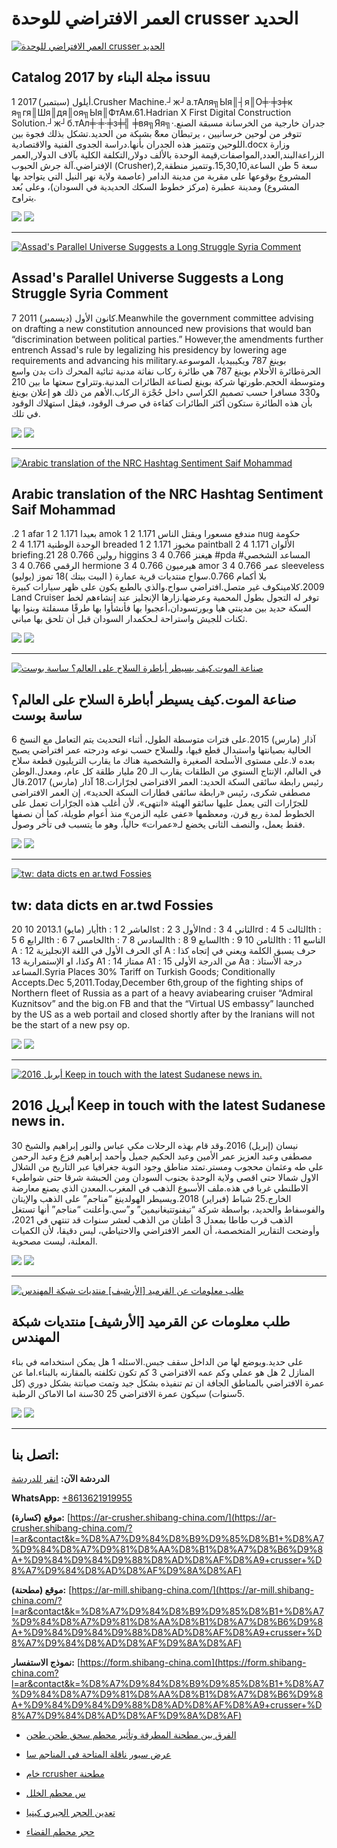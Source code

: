 # العمر الافتراضي للوحدة crusser الحديد

<a href="https://swt.shibang-china.com/?l=ar&img&k=%D8%A7%D9%84%D8%B9%D9%85%D8%B1+%D8%A7%D9%84%D8%A7%D9%81%D8%AA%D8%B1%D8%A7%D8%B6%D9%8A+%D9%84%D9%84%D9%88%D8%AD%D8%AF%D8%A9+crusser+%D8%A7%D9%84%D8%AD%D8%AF%D9%8A%D8%AF" target="_blank">![العمر الافتراضي للوحدة crusser الحديد](http://static.shibang-china.com/all-800x300/63.jpg)</a>

## Catalog 2017 by مجلة البناء issuu
1 أيلول (سبتمبر) 2017.Crusher Machine.┘ж┘а.тАля╗Ыя║┤я║О╪·╪з╪к я╗гя║Шя║дя║оя╗Ыя║ФтАм.61.Hadrian X First Digital Construction Solution.┘ж┘б.тАл╪·╪·╪з╪╣ ╪вя╗Яя╗·.ﺟﺪران ﺧﺎرﺟﻴﺔ ﻣﻦ اﻟﺨﺮﺳﺎﻧﺔ ﻣﺴﺒﻘﺔ اﻟﺼﻨﻊ ﺗﺘﻮﻓﺮ ﻣﻦ ﻟﻮﺣﻴﻦ ﺧﺮﺳﺎﻧﻴﻴﻦ ، ﻳﺮﺗﺒﻄﺎن ﻣﻌ&amp; ﺑﺸﺒﻜﺔ ﻣﻦ اﻟﺤﺪﻳﺪ.ﺗﺸﻜﻞ ﺑﺬﻟﻚ ﻓﺠﻮة ﺑﻴﻦ اﻟﻠﻮﺣﻴﻦ وﺗﺘﻤﻴﺰ ﻫﺬه اﻟﺠﺪران ﺑﺄﻧﻬﺎ.دراسة الجدوى الفنية والاقتصادية.docx وزارة الزراعةالبند,العدد,المواصفات,قيمة الوحدة بالألف دولار,التكلفة الكلية بآلاف الدولار,العمر الإفتراضي.آلة جرش الحبوب (Crusher),2,سعة 5 طن الساعة,15,30,10.وتتميز منطقة المشروع بوقوعها على مقربة من مدينة الدامر (عاصمة ولاية نهر النيل التي يتواجد بها المشروع) ومدينة عطبرة (مركز خطوط السكك الحديدية في السودان)، وعلى بُعد يتراوح.


<a href="https://whatsapp.shibangsoft.com/WhatsApp.php" target="_blank" title="WhatsApp">![](http://static.shibang-china.com/icon/whatsapp.png)</a> <a href="https://swt.shibang-china.com/?l=ar&icon&k=%D8%A7%D9%84%D8%B9%D9%85%D8%B1+%D8%A7%D9%84%D8%A7%D9%81%D8%AA%D8%B1%D8%A7%D8%B6%D9%8A+%D9%84%D9%84%D9%88%D8%AD%D8%AF%D8%A9+crusser+%D8%A7%D9%84%D8%AD%D8%AF%D9%8A%D8%AF" target="_blank">![](http://static.shibang-china.com/icon/chat-ar.png)</a>

---

<a href="https://swt.shibang-china.com/?l=ar&img&k=%D8%A7%D9%84%D8%B9%D9%85%D8%B1+%D8%A7%D9%84%D8%A7%D9%81%D8%AA%D8%B1%D8%A7%D8%B6%D9%8A+%D9%84%D9%84%D9%88%D8%AD%D8%AF%D8%A9+crusser+%D8%A7%D9%84%D8%AD%D8%AF%D9%8A%D8%AF" target="_blank">![Assad&#39;s Parallel Universe Suggests a Long Struggle Syria Comment](http://static.shibang-china.com/all-800x300/178.jpg)</a>

## Assad&#39;s Parallel Universe Suggests a Long Struggle Syria Comment
7 كانون الأول (ديسمبر) 2011.Meanwhile the government committee advising on drafting a new constitution announced new provisions that would ban “discrimination between political parties.” However,the amendments further entrench Assad&#39;s rule by legalizing his presidency by lowering age requirements and advancing his military.بوينغ 787 ويكيبيديا، الموسوعة الحرةطائرة الأحلام بوينغ 787 هي طائرة ركاب نفاثة مدنية ثنائية المحرك ذات بدن واسع ومتوسطة الحجم.طورتها شركة بوينغ لصناعة الطائرات المدنية.وتتراوح سعتها ما بين 210 و330 مسافرا حسب تصميم الكراسي داخل حُجْرَة الركاب.الأهم من ذلك هو إعلان بوينغ بأن هذه الطائرة ستكون أكثر الطائرات كفاءة في صرف الوقود، فيقل استهلاك الوقود في تلك.


<a href="https://whatsapp.shibangsoft.com/WhatsApp.php" target="_blank" title="WhatsApp">![](http://static.shibang-china.com/icon/whatsapp.png)</a> <a href="https://swt.shibang-china.com/?l=ar&icon&k=%D8%A7%D9%84%D8%B9%D9%85%D8%B1+%D8%A7%D9%84%D8%A7%D9%81%D8%AA%D8%B1%D8%A7%D8%B6%D9%8A+%D9%84%D9%84%D9%88%D8%AD%D8%AF%D8%A9+crusser+%D8%A7%D9%84%D8%AD%D8%AF%D9%8A%D8%AF" target="_blank">![](http://static.shibang-china.com/icon/chat-ar.png)</a>

---

<a href="https://swt.shibang-china.com/?l=ar&img&k=%D8%A7%D9%84%D8%B9%D9%85%D8%B1+%D8%A7%D9%84%D8%A7%D9%81%D8%AA%D8%B1%D8%A7%D8%B6%D9%8A+%D9%84%D9%84%D9%88%D8%AD%D8%AF%D8%A9+crusser+%D8%A7%D9%84%D8%AD%D8%AF%D9%8A%D8%AF" target="_blank">![Arabic translation of the NRC Hashtag Sentiment Saif Mohammad](http://static.shibang-china.com/all-800x300/1354.jpg)</a>

## Arabic translation of the NRC Hashtag Sentiment Saif Mohammad
.2 1 afar بعيدا 1.171 2 1 amok مندفع مسعورا ويقتل الناس 1.171 2 1 nug حكومة الوحدة الوطنية 1.171 4 2 breaded مخبوز 1.171 2 1 paintball الألوان 1.171 4 2 briefing.رولين 0.766 28 21 higgins هيغنز 0.766 4 3 #pda #المساعد الشخصي الرقمي 0.766 4 3 hermione هيرميون 0.766 4 3 amor عمر 0.766 4 3 sleeveless بلا أكمام 0.766.سواح منتديات قرية عمارة ( البيت بيتك )18 تموز (يوليو) 2009.كلامينكوف غير متصل.افتراضي سواح.والذي بالطبع يكون على ظهر سيارات كبيرة Land Cruiser توفر له التجول بطول المحمية وعرضها.زارها الإنجليز عند إنشاءهم لخط السكة حديد بين مدينتي هيا وبورتسودان،أعجبوا بها فأنشأوا بها طرقًا مسفلتة وبنوا بها ثكنات للجيش واستراحة لـحكمدار السودان قبل أن تلحق بها مباني.


<a href="https://whatsapp.shibangsoft.com/WhatsApp.php" target="_blank" title="WhatsApp">![](http://static.shibang-china.com/icon/whatsapp.png)</a> <a href="https://swt.shibang-china.com/?l=ar&icon&k=%D8%A7%D9%84%D8%B9%D9%85%D8%B1+%D8%A7%D9%84%D8%A7%D9%81%D8%AA%D8%B1%D8%A7%D8%B6%D9%8A+%D9%84%D9%84%D9%88%D8%AD%D8%AF%D8%A9+crusser+%D8%A7%D9%84%D8%AD%D8%AF%D9%8A%D8%AF" target="_blank">![](http://static.shibang-china.com/icon/chat-ar.png)</a>

---

<a href="https://swt.shibang-china.com/?l=ar&img&k=%D8%A7%D9%84%D8%B9%D9%85%D8%B1+%D8%A7%D9%84%D8%A7%D9%81%D8%AA%D8%B1%D8%A7%D8%B6%D9%8A+%D9%84%D9%84%D9%88%D8%AD%D8%AF%D8%A9+crusser+%D8%A7%D9%84%D8%AD%D8%AF%D9%8A%D8%AF" target="_blank">![صناعة الموت.كيف يسيطر أباطرة السلاح على العالم؟ ساسة بوست](http://static.shibang-china.com/all-800x300/510.jpg)</a>

## صناعة الموت.كيف يسيطر أباطرة السلاح على العالم؟ ساسة بوست
6 آذار (مارس) 2015.على فترات متوسطة الطول، أثناء التحديث يتم التعامل مع النسخ الحالية بصيانتها واستبدال قطع فيها، وللسلاح حسب نوعه ودرجته عمر افتراضي يصبح بعده لا.على مستوى الأسلحة الصغيرة والشخصية هناك ما يقارب التريليون قطعة سلاح في العالم، الإنتاج السنوي من الطلقات يقارب الـ 20 مليار طلقة كل عام، ومعدل.الوطن  رئيس رابطة سائقى السكة الحديد: العمر الافتراضى لجرّارات.18 آذار (مارس) 2017.قال مصطفى شكرى، رئيس «رابطة سائقى قطارات السكة الحديد»، إن العمر الافتراضى للجرّارات التى يعمل عليها سائقو الهيئة «انتهى»، لأن أغلب هذه الجرّارات تعمل على الخطوط لمدة ربع قرن، ومعظمها «عفى عليه الزمن» منذ أعوام طويلة، كما أن نصفها فقط يعمل، والنصف الثانى يخضع لـ«عمرات» حالياً، وهو ما يتسبب فى تأخر وصول.


<a href="https://whatsapp.shibangsoft.com/WhatsApp.php" target="_blank" title="WhatsApp">![](http://static.shibang-china.com/icon/whatsapp.png)</a> <a href="https://swt.shibang-china.com/?l=ar&icon&k=%D8%A7%D9%84%D8%B9%D9%85%D8%B1+%D8%A7%D9%84%D8%A7%D9%81%D8%AA%D8%B1%D8%A7%D8%B6%D9%8A+%D9%84%D9%84%D9%88%D8%AD%D8%AF%D8%A9+crusser+%D8%A7%D9%84%D8%AD%D8%AF%D9%8A%D8%AF" target="_blank">![](http://static.shibang-china.com/icon/chat-ar.png)</a>

---

<a href="https://swt.shibang-china.com/?l=ar&img&k=%D8%A7%D9%84%D8%B9%D9%85%D8%B1+%D8%A7%D9%84%D8%A7%D9%81%D8%AA%D8%B1%D8%A7%D8%B6%D9%8A+%D9%84%D9%84%D9%88%D8%AD%D8%AF%D8%A9+crusser+%D8%A7%D9%84%D8%AD%D8%AF%D9%8A%D8%AF" target="_blank">![tw: data dicts en ar.twd Fossies](http://static.shibang-china.com/all-800x300/1117.jpg)</a>

## tw: data dicts en ar.twd Fossies
20 أيار (مايو) 2013.1 10th : العاشر 2 1st : الأول 3 2nd : الثاني 4 3rd : الثالث 5 4th : الرابع 6 5th : الخامس 7 6th : السادس 8 7th : السابع 9 8th : الثامن 10 9th : التاسع 11 A : آي الحرف الأول في اللغة الإنجليزية 12 A : حرف يسبق الكلمة ويعني في إتجاه كذا وكذا، او الإستمرارية 13 A1 : ممتاز 14 A1 : من الدرجة الأولى 15 Aa : درجة الأستاذ المساعد.Syria Places 30% Tariff on Turkish Goods; Conditionally Accepts.Dec 5,2011.Today,December 6th,group of the fighting ships of Northern fleet of Russia as a part of a heavy aviabearing cruiser “Admiral Kuznitsov” and the big.on FB and that the “Virtual US embassy” launched by the US as a web portail and closed shortly after by the Iranians will not be the start of a new psy op.


<a href="https://whatsapp.shibangsoft.com/WhatsApp.php" target="_blank" title="WhatsApp">![](http://static.shibang-china.com/icon/whatsapp.png)</a> <a href="https://swt.shibang-china.com/?l=ar&icon&k=%D8%A7%D9%84%D8%B9%D9%85%D8%B1+%D8%A7%D9%84%D8%A7%D9%81%D8%AA%D8%B1%D8%A7%D8%B6%D9%8A+%D9%84%D9%84%D9%88%D8%AD%D8%AF%D8%A9+crusser+%D8%A7%D9%84%D8%AD%D8%AF%D9%8A%D8%AF" target="_blank">![](http://static.shibang-china.com/icon/chat-ar.png)</a>

---

<a href="https://swt.shibang-china.com/?l=ar&img&k=%D8%A7%D9%84%D8%B9%D9%85%D8%B1+%D8%A7%D9%84%D8%A7%D9%81%D8%AA%D8%B1%D8%A7%D8%B6%D9%8A+%D9%84%D9%84%D9%88%D8%AD%D8%AF%D8%A9+crusser+%D8%A7%D9%84%D8%AD%D8%AF%D9%8A%D8%AF" target="_blank">![أبريل 2016 Keep in touch with the latest Sudanese news in.](http://static.shibang-china.com/all-800x300/1517.jpg)</a>

## أبريل 2016 Keep in touch with the latest Sudanese news in.
30 نيسان (إبريل) 2016.وقد قام بهذه الرحلات مكي عباس والنور إبراهيم والشيخ مصطفى وعبد العزيز عمر الأمين وعبد الحكيم جميل وأحمد إبراهيم فزع وعبد الرحمن علي طه وعثمان محجوب ومستر.تمتد مناطق وجود النوبة جغرافيا عبر التاريخ من الشلال الاول شمالا حتى اقصى ولاية الوحدة بجنوب السودان ومن الحبشة شرقا حتى شواطيء الاطلنطي غربا في هذه.ملف الأسبوع الذهب في المغرب.المعدن الذي يصنع معارضة الخارج.25 شباط (فبراير) 2018.ويسيطر الهولدينغ “مناجم” على الذهب والإيتان والفوسفاط والحديد، بواسطة شركة “تيفنوتتيغانيمين” و”سي.وأعلنت “مناجم” أنها تستغل الذهب قرب طاطا بمعدل 3 أطنان من الذهب لعشر سنوات قد تنتهي في 2021، وأوضحت التقارير المتخصصة، أن العمر الافتراضي والاحتياطي، ليس دقيقا، لأن الكميات المعلنة، ليست مصحوبة.


<a href="https://whatsapp.shibangsoft.com/WhatsApp.php" target="_blank" title="WhatsApp">![](http://static.shibang-china.com/icon/whatsapp.png)</a> <a href="https://swt.shibang-china.com/?l=ar&icon&k=%D8%A7%D9%84%D8%B9%D9%85%D8%B1+%D8%A7%D9%84%D8%A7%D9%81%D8%AA%D8%B1%D8%A7%D8%B6%D9%8A+%D9%84%D9%84%D9%88%D8%AD%D8%AF%D8%A9+crusser+%D8%A7%D9%84%D8%AD%D8%AF%D9%8A%D8%AF" target="_blank">![](http://static.shibang-china.com/icon/chat-ar.png)</a>

---

<a href="https://swt.shibang-china.com/?l=ar&img&k=%D8%A7%D9%84%D8%B9%D9%85%D8%B1+%D8%A7%D9%84%D8%A7%D9%81%D8%AA%D8%B1%D8%A7%D8%B6%D9%8A+%D9%84%D9%84%D9%88%D8%AD%D8%AF%D8%A9+crusser+%D8%A7%D9%84%D8%AD%D8%AF%D9%8A%D8%AF" target="_blank">![طلب معلومات عن القرميد [الأرشيف] منتديات شبكة المهندس](http://static.shibang-china.com/all-800x300/747.jpg)</a>

## طلب معلومات عن القرميد [الأرشيف] منتديات شبكة المهندس
على حديد.ويوضع لها من الداخل سقف جبس.الاسئله 1 هل يمكن استخدامه في بناء المنازل 2 هل هو عملي وكم عمه الافتراضي 3 كم تكون تكلفته بالمقارنه بالبناء.اما عن عمرة الافتراضي بالمناطق الجافة ان تم تنفيذه بشكل جيد وتمت صيانتة بشكل دوري (كل 5سنوات) سيكون عمرة الافتراضي 25 30سنة اما الاماكن الرطبة.

<a href="https://whatsapp.shibangsoft.com/WhatsApp.php" target="_blank" title="WhatsApp">![](http://static.shibang-china.com/icon/whatsapp.png)</a> <a href="https://swt.shibang-china.com/?l=ar&icon&k=%D8%A7%D9%84%D8%B9%D9%85%D8%B1+%D8%A7%D9%84%D8%A7%D9%81%D8%AA%D8%B1%D8%A7%D8%B6%D9%8A+%D9%84%D9%84%D9%88%D8%AD%D8%AF%D8%A9+crusser+%D8%A7%D9%84%D8%AD%D8%AF%D9%8A%D8%AF" target="_blank">![](http://static.shibang-china.com/icon/chat-ar.png)</a>

---
## اتصل بنا:

**الدردشة الآن:** [انقر للدردشة](https://swt.shibang-china.com?l=ar&contact&k=%D8%A7%D9%84%D8%B9%D9%85%D8%B1+%D8%A7%D9%84%D8%A7%D9%81%D8%AA%D8%B1%D8%A7%D8%B6%D9%8A+%D9%84%D9%84%D9%88%D8%AD%D8%AF%D8%A9+crusser+%D8%A7%D9%84%D8%AD%D8%AF%D9%8A%D8%AF)

**WhatsApp:**  [+8613621919955](https://whatsapp.shibangsoft.com/WhatsApp.php)

**موقع (كسارة):** [https://ar-crusher.shibang-china.com/](https://ar-crusher.shibang-china.com/?l=ar&contact&k=%D8%A7%D9%84%D8%B9%D9%85%D8%B1+%D8%A7%D9%84%D8%A7%D9%81%D8%AA%D8%B1%D8%A7%D8%B6%D9%8A+%D9%84%D9%84%D9%88%D8%AD%D8%AF%D8%A9+crusser+%D8%A7%D9%84%D8%AD%D8%AF%D9%8A%D8%AF)

**موقع (مطحنة):** [https://ar-mill.shibang-china.com/](https://ar-mill.shibang-china.com/?l=ar&contact&k=%D8%A7%D9%84%D8%B9%D9%85%D8%B1+%D8%A7%D9%84%D8%A7%D9%81%D8%AA%D8%B1%D8%A7%D8%B6%D9%8A+%D9%84%D9%84%D9%88%D8%AD%D8%AF%D8%A9+crusser+%D8%A7%D9%84%D8%AD%D8%AF%D9%8A%D8%AF)

**نموذج الاستفسار:** [https://form.shibang-china.com](https://form.shibang-china.com?l=ar&contact&k=%D8%A7%D9%84%D8%B9%D9%85%D8%B1+%D8%A7%D9%84%D8%A7%D9%81%D8%AA%D8%B1%D8%A7%D8%B6%D9%8A+%D9%84%D9%84%D9%88%D8%AD%D8%AF%D8%A9+crusser+%D8%A7%D9%84%D8%AD%D8%AF%D9%8A%D8%AF)

* [الفرق بين مطحنة المطرقة وتأثير محطم سحق طحن طحن](../29/%D8%A7%D9%84%D9%81%D8%B1%D9%82%20%D8%A8%D9%8A%D9%86%20%D9%85%D8%B7%D8%AD%D9%86%D8%A9%20%D8%A7%D9%84%D9%85%D8%B7%D8%B1%D9%82%D8%A9%20%D9%88%D8%AA%D8%A3%D8%AB%D9%8A%D8%B1%20%D9%85%D8%AD%D8%B7%D9%85%20%D8%B3%D8%AD%D9%82%20%D8%B7%D8%AD%D9%86%20%D8%B7%D8%AD%D9%86.md)

* [عرض سيور ناقلة المتاحة في المناجم سا](../28/%D8%B9%D8%B1%D8%B6%20%D8%B3%D9%8A%D9%88%D8%B1%20%D9%86%D8%A7%D9%82%D9%84%D8%A9%20%D8%A7%D9%84%D9%85%D8%AA%D8%A7%D8%AD%D8%A9%20%D9%81%D9%8A%20%D8%A7%D9%84%D9%85%D9%86%D8%A7%D8%AC%D9%85%20%D8%B3%D8%A7.md)

* [خام rcrusher مطحنة](../26/%D8%AE%D8%A7%D9%85%20rcrusher%20%D9%85%D8%B7%D8%AD%D9%86%D8%A9.md)

* [س محطم الخلل](../26/%D8%B3%20%D9%85%D8%AD%D8%B7%D9%85%20%D8%A7%D9%84%D8%AE%D9%84%D9%84.md)

* [تعدين الحجر الجيري كينيا](../28/%D8%AA%D8%B9%D8%AF%D9%8A%D9%86%20%D8%A7%D9%84%D8%AD%D8%AC%D8%B1%20%D8%A7%D9%84%D8%AC%D9%8A%D8%B1%D9%8A%20%D9%83%D9%8A%D9%86%D9%8A%D8%A7.md)

* [حجر محطم القضاء](../29/%D8%AD%D8%AC%D8%B1%20%D9%85%D8%AD%D8%B7%D9%85%20%D8%A7%D9%84%D9%82%D8%B6%D8%A7%D8%A1.md)